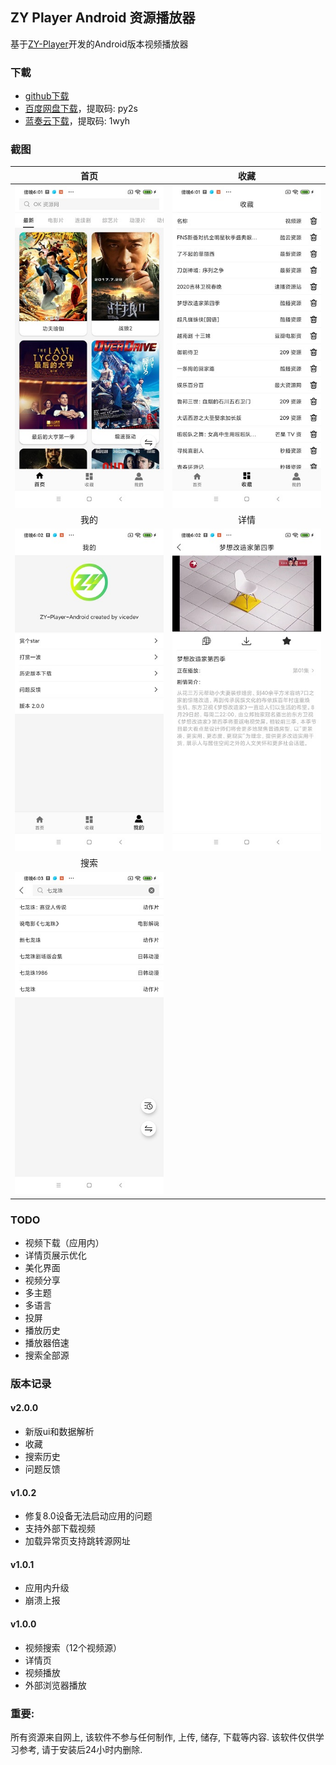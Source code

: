 ## ZY Player Android 资源播放器

基于[ZY-Player](https://github.com/Hunlongyu/ZY-Player)开发的Android版本视频播放器

### 下載

- [github下载](https://github.com/vicedev/ZY-Player-Android/raw/master/release/ZY-Player-Android-1.0.1.apk)
- [百度网盘下载](https://pan.baidu.com/s/1fV1rO-WAcqbf0NBIgm1NsA)，提取码: py2s
- [蓝奏云下载](https://wws.lanzous.com/b01nmvjvi)，提取码: 1wyh

### 截图

|           首页            |            收藏             |
| :-------------------------------: | :-------------------------------: |
| ![home](./images/image1.jpg)  | ![collect](./images/image2.jpg) |
| 我的 | 详情 |
| ![mine](./images/image3.jpg) | ![detail](./images/image4.jpg) |
| 搜索 |  |
| ![search](./images/image5.jpg) |  |

### TODO 

- 视频下载（应用内）
- 详情页展示优化
- 美化界面
- 视频分享
- 多主题
- 多语言
- 投屏
- 播放历史
- 播放器倍速
- 搜索全部源

### 版本记录

#### v2.0.0

- 新版ui和数据解析
- 收藏
- 搜索历史
- 问题反馈

#### v1.0.2

- 修复8.0设备无法启动应用的问题
- 支持外部下载视频
- 加载异常页支持跳转源网址

#### v1.0.1

- 应用内升级
- 崩溃上报

#### v1.0.0

- 视频搜索（12个视频源）
- 详情页
- 视频播放
- 外部浏览器播放

### 重要:

所有资源来自网上, 该软件不参与任何制作, 上传, 储存, 下载等内容. 该软件仅供学习参考, 请于安装后24小时内删除.
